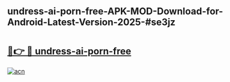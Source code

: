 ## undress-ai-porn-free-APK-MOD-Download-for-Android-Latest-Version-2025-#se3jz

# <h2><a href="https://bedroomkl.my?title=undress-ai-porn-free&ref=20M">🔗👉 🔴 undress-ai-porn-free</a></h2>

[![acn](https://github.com/user-attachments/assets/0f9c940e-d8b0-45ae-aac7-cd30a18b3e1c)](https://bedroomkl.my?title=undress-ai-porn-free&ref=20M)

